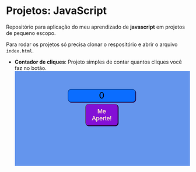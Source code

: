 # Projetos: JavaScript

Repositório para aplicação do meu aprendizado de **javascript** em projetos de pequeno escopo.

Para rodar os projetos só precisa clonar o respositório e abrir o arquivo `index.html`.

- **Contador de cliques**: Projeto simples de contar quantos cliques você faz no botão.&nbsp;  
  ![Contador de Cliques](image-1.png)
